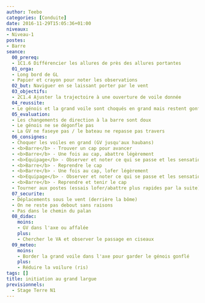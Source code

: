 ```yaml
---
author: Teebo
categories: [Conduite]
date: 2016-11-29T15:05:36+01:00
niveaux:
- Niveau-1
postes:
- Barre
seance:
  00_prereq:
  - 1C1.6 Différencier les allures de près des allures portantes
  01_orga:
  - Long bord de GL
  - Papier et crayon pour noter les observations
  02_but: Naviguer en se laissant porter par le vent
  03_objectifs:
  - 2C1.4 Ajuster la trajectoire à une ouverture de voile donnée
  04_reussite:
  - Le génois et la grand voile sont choqués en grand mais restent gonflés
  05_evaluation:
  - Les changements de direction à la barre sont doux
  - Le génois ne se dégonfle pas
  - La GV ne faseye pas / le bateau ne repasse pas travers
  06_consignes:
  - Choquer les voiles en grand (GV jusqu'aux haubans)
  - <b>Barre</b> - Trouver un cap pour avancer
  - <b>Barre</b> - Une fois au cap, abattre légèrement
  - <b>Equipage</b> - Observer et noter ce qui se passe et les sensations
  - <b>Barre</b> - Reprendre le cap
  - <b>Barre</b> - Une fois au cap, lofer légèrement
  - <b>Equipage</b> - Observer et noter ce qui se passe et les sensations
  - <b>Barre</b> - Reprendre et tenir le cap
  - Tourner aux postes (essais lofer/abattre plus rapides par la suite)
  07_securite:
  - Déplacements sous le vent (derrière la bôme)
  - On ne reste pas debout sans raisons
  - Pas dans le chemin du palan
  08_didac:
    moins:
    - GV dans l'axe ou affalée
    plus:
    - Chercher le VA et observer le passage en ciseaux
  09_meteo:
    moins:
    - Border la grand voile dans l'axe pour garder le génois gonflé
    plus:
    - Réduire la voilure (ris)
tags: []
title: initiation au grand largue
previsionnels:
  - Stage Terre N1
---
```

